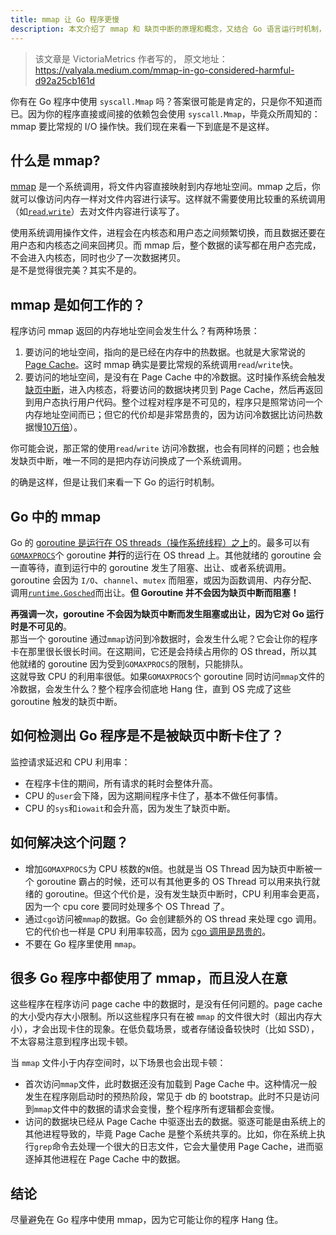 ```yaml
---
title: mmap 让 Go 程序更慢
description: 本文介绍了 mmap 和 缺页中断的原理和概念，又结合 Go 语言运行时机制，来分析为什么 mmap 在 Go 程序里不建议使用。
---
```


> 该文章是 VictoriaMetrics 作者写的，
> 原文地址：
> https://valyala.medium.com/mmap-in-go-considered-harmful-d92a25cb161d

你有在 Go 程序中使用 `syscall.Mmap` 吗？答案很可能是肯定的，只是你不知道而已。因为你的程序直接或间接的依赖包会使用 `syscall.Mmap`，毕竟众所周知的：mmap 要比常规的 I/O 操作快。我们现在来看一下到底是不是这样。

## 什么是 mmap?

[mmap](http://man7.org/linux/man-pages/man2/mmap.2.html) 是一个系统调用，将文件内容直接映射到内存地址空间。mmap 之后，你就可以像访问内存一样对文件内容进行读写。这样就不需要使用比较重的系统调用（如[`read`](http://man7.org/linux/man-pages/man2/read.2.html),[`write`](http://man7.org/linux/man-pages/man2/write.2.html)）去对文件内容进行读写了。

使用系统调用操作文件，进程会在内核态和用户态之间频繁切换，而且数据还要在用户态和内核态之间来回拷贝。而 mmap 后，整个数据的读写都在用户态完成，不会进入内核态，同时也少了一次数据拷贝。  
是不是觉得很完美？其实不是的。

## mmap 是如何工作的？

程序访问 mmap 返回的内存地址空间会发生什么？有两种场景：

1. 要访问的地址空间，指向的是已经在内存中的热数据。也就是大家常说的 [Page Cache](https://www.thomas-krenn.com/en/wiki/Linux_Page_Cache_Basics)。这时 mmap 确实是要比常规的系统调用`read`/`write`快。
2. 要访问的地址空间，是没有在 Page Cache 中的冷数据。这时操作系统会触发[缺页中断](https://en.wikipedia.org/wiki/Page_fault#Major)，进入内核态，将要访问的数据块拷贝到 Page Cache，然后再返回到用户态执行用户代码。整个过程对程序是不可见的，程序只是照常访问一个内存地址空间而已；但它的代价却是非常昂贵的，因为访问冷数据比访问热数据慢[10万倍](https://gist.github.com/jboner/2841832)）。

你可能会说，那正常的使用`read`/`write` 访问冷数据，也会有同样的问题；也会触发缺页中断，唯一不同的是把内存访问换成了一个系统调用。

的确是这样，但是让我们来看一下 Go 的运行时机制。

## Go 中的 mmap

Go 的 [goroutine 是运行在 OS threads（操作系统线程）之上](https://github.com/golang/go/blob/a361ef36af4812815c02dd026c4672837442bf44/src/runtime/proc.go#L16)的。最多可以有[`GOMAXPROCS`](https://golang.org/pkg/runtime/#GOMAXPROCS)个 goroutine **并行**的运行在 OS thread 上。其他就绪的 goroutine 会一直等待，直到运行中的 goroutine 发生了阻塞、出让、或者系统调用。goroutine 会因为 `I/O`、`channel`、`mutex` 而阻塞，或因为函数调用、内存分配、调用[`runtime.Gosched`](https://golang.org/pkg/runtime/#Gosched)而出让。**但 Goroutine 并不会因为缺页中断而阻塞！**

**再强调一次，goroutine 不会因为缺页中断而发生阻塞或出让，因为它对 Go 运行时是不可见的**。  
那当一个 goroutine 通过`mmap`访问到冷数据时，会发生什么呢？它会让你的程序卡在那里很长很长时间。在这期间，它还是会持续占用你的 OS thread，所以其他就绪的 goroutine 因为受到`GOMAXPROCS`的限制，只能排队。  
这就导致 CPU 的利用率很低。如果`GOMAXPROCS`个 goroutine 同时访问`mmap`文件的冷数据，会发生什么？整个程序会彻底地 Hang 住，直到 OS 完成了这些 goroutine 触发的缺页中断。

## 如何检测出 Go 程序是不是被缺页中断卡住了？

监控请求延迟和 CPU 利用率：
- 在程序卡住的期间，所有请求的耗时会整体升高。
- CPU 的`user`会下降，因为这期间程序卡住了，基本不做任何事情。
- CPU 的`sys`和`iowait`和会升高，因为发生了缺页中断。

## 如何解决这个问题？
- 增加`GOMAXPROCS`为 CPU 核数的`N`倍。也就是当 OS Thread 因为缺页中断被一个 goroutine 霸占的时候，还可以有其他更多的 OS Thread 可以用来执行就绪的 goroutine。但这个代价是，没有发生缺页中断时，CPU 利用率会更高，因为一个 cpu core 要同时处理多个 OS Thread 了。
- 通过`cgo`访问被`mmap`的数据。Go 会创建额外的 OS thread 来处理 cgo 调用。它的代价也一样是 CPU 利用率较高，因为 [cgo 调用是昂贵的](https://dave.cheney.net/2016/01/18/cgo-is-not-go)。
- 不要在 Go 程序里使用 `mmap`。


## 很多 Go 程序中都使用了 mmap，而且没人在意

这些程序在程序访问 page cache 中的数据时，是没有任何问题的。page cache 的大小受内存大小限制。所以这些程序只有在被 `mmap` 的文件很大时（超出内存大小），才会出现卡住的现象。在低负载场景，或者存储设备较快时（比如 SSD），不太容易注意到程序出现卡顿。

当 `mmap` 文件小于内存空间时，以下场景也会出现卡顿：

- 首次访问`mmap`文件，此时数据还没有加载到 Page Cache 中。这种情况一般发生在程序刚启动时的预热阶段，常见于 db 的 bootstrap。此时不只是访问到`mmap`文件中的数据的请求会变慢，整个程序所有逻辑都会变慢。
- 访问的数据块已经从 Page Cache 中驱逐出去的数据。驱逐可能是由系统上的其他进程导致的，毕竟 Page Cache 是整个系统共享的。比如，你在系统上执行`grep`命令去处理一个很大的日志文件，它会大量使用 Page Cache，进而驱逐掉其他进程在 Page Cache 中的数据。

## 结论

尽量避免在 Go 程序中使用 mmap，因为它可能让你的程序 Hang 住。 